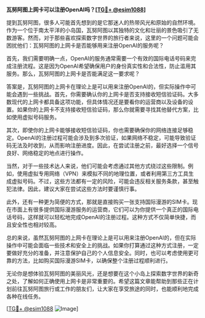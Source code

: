 **瓦努阿图上网卡可以注册OpenAI吗？[[TG💪+ @esim1088](https://t.me/s/esim1088)]**

提到瓦努阿图，很多人可能首先想到的是它那迷人的热带风光和原始的自然环境。作为一个位于南太平洋的小岛国，瓦努阿图以其独特的文化和壮丽的景色吸引了无数游客。然而，对于那些喜欢探索数字世界的旅行者来说，这里的一个问题可能会困扰他们：瓦努阿图的上网卡是否能够用来注册OpenAI的服务呢？

首先，我们需要明确一点，OpenAI的服务通常需要一个有效的国际电话号码来完成注册流程。这是因为OpenAI希望确保用户的身份真实性和合法性，防止滥用其服务。那么，瓦努阿图的上网卡是否能满足这一要求呢？

答案是，瓦努阿图的上网卡在理论上是可以用来注册OpenAI的，但实际操作中可能会遇到一些挑战。首先，你需要确认你的上网卡是否支持接收短信验证码。大多数现代的上网卡都具备这项功能，但具体情况还是要看你的运营商以及设备的设置。如果你的上网卡不支持接收短信验证码，那么你就需要寻找其他替代方案，比如使用虚拟号码服务。

其次，即使你的上网卡能够接收短信验证码，你也需要确保你的网络连接足够稳定。OpenAI的注册过程可能会涉及到多次验证，如果网络不稳定，可能导致验证码无法及时收到，从而影响注册进度。因此，在尝试注册之前，最好选择一个信号良好、网络稳定的地点进行操作。

当然，对于一些技术达人来说，他们可能会考虑通过其他方式绕过这些限制。例如，使用虚拟专用网络（VPN）来模拟不同的地理位置，或者利用第三方工具生成虚拟号码。不过，这些方法都有一定的风险，可能会违反相关服务条款，甚至触犯法律。因此，建议大家在尝试这些方法时要谨慎行事。

此外，还有一种更为简便的方式，那就是直接购买一张支持国际漫游的SIM卡。现在市面上有很多提供国际漫游服务的运营商，它们可以为你提供一个真正的国际电话号码，这样就可以轻松地完成OpenAI的注册过程。这种方式不仅简单快捷，而且安全性也相对较高。

总的来说，虽然瓦努阿图的上网卡在理论上是可以用来注册OpenAI的，但在实际操作中可能会面临一些技术和安全上的挑战。如果你打算通过这种方式注册，一定要做好充分的准备，并注意保护自己的个人信息安全。同时，也可以考虑使用更可靠的方法，比如购买国际漫游SIM卡，以确保整个注册过程顺利进行。

无论你是想体验瓦努阿图的美丽风光，还是想要在这个小岛上探索数字世界的新奇之处，了解如何正确使用上网卡是非常重要的。希望这篇文章能帮助到那些正在计划前往瓦努阿图旅行或工作的朋友们，让大家在享受旅途的同时，也能顺利地完成各种在线任务。

[[TG💪+ @esim1088](https://t.me/s/esim1088) ![Image](https://i.postimg.cc/4NQfJmqS/Snipaste-2025-05-13-00-14-12.png)]